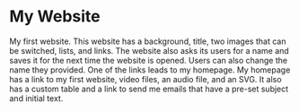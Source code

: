 # My Website

My first website. This website has a background, title, two images that can be switched, lists, and links. The website also asks its users for a name and saves it for the next time the website is opened. Users can also change the name they provided. One of the links leads to my homepage. My homepage has a link to my first website, video files, an audio file, and an SVG. It also has a custom table and a link to send me emails that have a pre-set subject and initial text.
